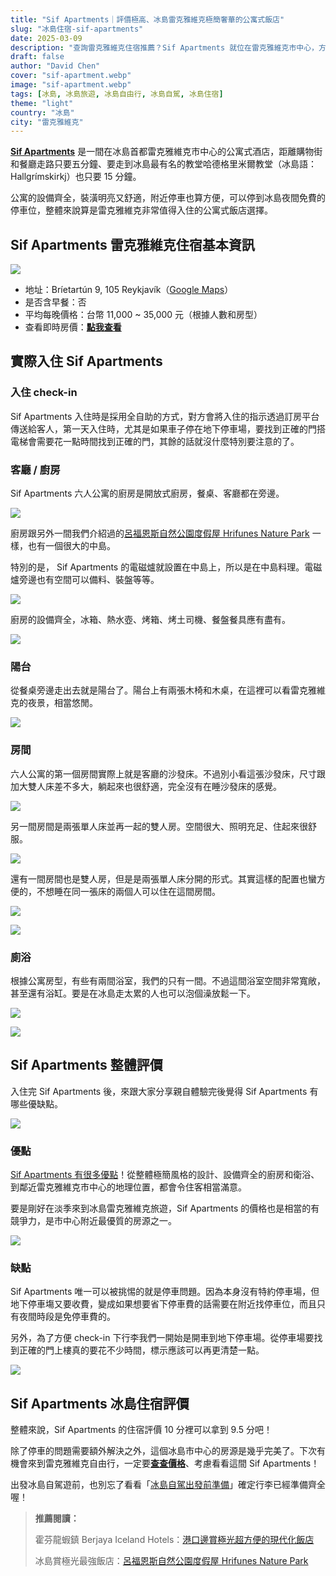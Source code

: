 ```yaml
---
title: "Sif Apartments｜評價極高、冰島雷克雅維克極簡奢華的公寓式飯店"
slug: "冰島住宿-sif-apartments"
date: 2025-03-09
description: "查詢雷克雅維克住宿推薦？Sif Apartments 就位在雷克雅維克市中心，方便的地理位置和北歐風的極簡裝潢，可以成為你的冰島住宿絕佳選擇。"
draft: false
author: "David Chen"
cover: "sif-apartment.webp"
image: "sif-apartment.webp"
tags: [冰島, 冰島旅遊, 冰島自由行, 冰島自駕, 冰島住宿]
theme: "light"
country: "冰島"
city: "雷克雅維克"
---
```


<!--![](sif-apartment.webp)-->

[**Sif Apartments**](https://www.booking.com/hotel/is/sif-apartments-reykjavik.xt.html?aid=7956794) 是一間在冰島首都雷克雅維克市中心的公寓式酒店，距離購物街和餐廳走路只要五分鐘、要走到冰島最有名的教堂哈德格里米爾教堂（冰島語： Hallgrímskirkj）也只要 15 分鐘。

公寓的設備齊全，裝潢明亮又舒適，附近停車也算方便，可以停到冰島夜間免費的停車位，整體來說算是雷克雅維克非常值得入住的公寓式飯店選擇。

## Sif Apartments 雷克雅維克住宿基本資訊

![](bedroom-2.webp)

- 地址：Bríetartún 9, 105 Reykjavík（[Google Maps](https://maps.app.goo.gl/WESizr2j6yRRPKTX8)）
- 是否含早餐：否
- 平均每晚價格：台幣 11,000 ~ 35,000 元（根據人數和房型）
- 查看即時房價：[**點我查看**](https://www.booking.com/hotel/is/sif-apartments-reykjavik.xt.html?aid=7956794)

## 實際入住 Sif Apartments

### 入住 check-in

Sif Apartments 入住時是採用全自助的方式，對方會將入住的指示透過訂房平台傳送給客人，第一天入住時，尤其是如果車子停在地下停車場，要找到正確的門搭電梯會需要花一點時間找到正確的門，其餘的話就沒什麼特別要注意的了。

### 客廳 / 廚房

Sif Apartments 六人公寓的廚房是開放式廚房，餐桌、客廳都在旁邊。

![](living-room.webp)

廚房跟另外一間我們介紹過的[呂福恩斯自然公園度假屋 Hrifunes Nature Park](/posts/%E5%86%B0%E5%B3%B6%E4%BD%8F%E5%AE%BF-hrifunes-nature-park/) 一樣，也有一個很大的中島。

特別的是， Sif Apartments 的電磁爐就設置在中島上，所以是在中島料理。電磁爐旁邊也有空間可以備料、裝盤等等。

![](kitchen-2.webp)

廚房的設備齊全，冰箱、熱水壺、烤箱、烤土司機、餐盤餐具應有盡有。

![](kitchen.webp)

### 陽台

從餐桌旁邊走出去就是陽台了。陽台上有兩張木椅和木桌，在這裡可以看雷克雅維克的夜景，相當悠閒。

![](balcony-1.webp)

### 房間

六人公寓的第一個房間實際上就是客廳的沙發床。不過別小看這張沙發床，尺寸跟加大雙人床差不多大，躺起來也很舒適，完全沒有在睡沙發床的感覺。

![](bedroom-3.webp)

另一間房間是兩張單人床並再一起的雙人房。空間很大、照明充足、住起來很舒服。

![](bedroom-2.webp)

還有一間房間也是雙人房，但是是兩張單人床分開的形式。其實這樣的配置也蠻方便的，不想睡在同一張床的兩個人可以住在這間房間。

![](bedroom-1-2.webp)

![](bedroom-1.webp)

### 廁浴

根據公寓房型，有些有兩間浴室，我們的只有一間。不過這間浴室空間非常寬敞，甚至還有浴缸。要是在冰島走太累的人也可以泡個澡放鬆一下。

![](bathroom-1.webp)

![](bathroom-2.webp)

## Sif Apartments 整體評價

入住完 Sif Apartments 後，來跟大家分享親自體驗完後覺得 Sif Apartments 有哪些優缺點。

![](balcony-2.webp)

### 優點

[Sif Apartments 有很多優點](https://www.booking.com/hotel/is/sif-apartments-reykjavik.xt.html?aid=7956794)！從整體極簡風格的設計、設備齊全的廚房和衛浴、到鄰近雷克雅維克市中心的地理位置，都會令住客相當滿意。

要是剛好在淡季來到冰島雷克雅維克旅遊，Sif Apartments 的價格也是相當的有競爭力，是市中心附近最優質的房源之一。

![](hall.webp)

### 缺點

Sif Apartments 唯一可以被挑惕的就是停車問題。因為本身沒有特約停車場，但地下停車塲又要收費，變成如果想要省下停車費的話需要在附近找停車位，而且只有夜間時段是免停車費的。

另外，為了方便 check-in 下行李我們一開始是開車到地下停車場。從停車場要找到正確的門上樓真的要花不少時間，標示應該可以再更清楚一點。

![](living-room-2.webp)

## Sif Apartments 冰島住宿評價

整體來說，Sif Apartments 的住宿評價 10 分裡可以拿到 9.5 分吧！

除了停車的問題需要額外解決之外，這個冰島市中心的房源是幾乎完美了。下次有機會來到雷克雅維克自由行，一定要[**查查價格**](https://www.booking.com/hotel/is/sif-apartments-reykjavik.xt.html?aid=7956794)、考慮看看這間 Sif Apartments！

出發冰島自駕遊前，也別忘了看看「[冰島自駕出發前準備](/posts/冰島自駕遊行前準備)」確定行李已經準備齊全喔！

> **推薦閱讀：**
>
> 霍芬龍蝦鎮 Berjaya Iceland Hotels：[港口邊賞極光超方便的現代化飯店](/posts/冰島住宿-berjaya-iceland-hotels/)
>
> 冰島賞極光最強飯店：[呂福恩斯自然公園度假屋 Hrifunes Nature Park](/posts/%E5%86%B0%E5%B3%B6%E4%BD%8F%E5%AE%BF-hrifunes-nature-park/)